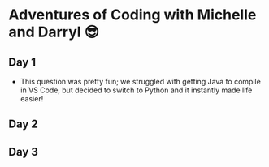 # Adventures of Coding with Michelle and Darryl 😎

## Day 1 
* This question was pretty fun; we struggled with getting Java to compile in VS Code, but decided to switch to Python and it instantly made life easier!
## Day 2

## Day 3
